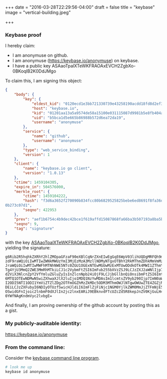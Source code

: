 +++
date = "2016-03-28T22:29:56-04:00"
draft = false
title = "keybase"
image = "vertical-building.jpeg"

+++

### Keybase proof

I hereby claim:

  * I am anonymuse on github.
  * I am anonymuse (https://keybase.io/anonymuse) on keybase.
  * I have a public key ASAaoTpalXTeWKFRAOAxEVCH2ZgbXo-0BKoqIB2K0DdJMgo

To claim this, I am signing this object:

```json
{
    "body": {
        "key": {
            "eldest_kid": "0120ecd1e3bb721330739e43258190acdd18fd8d2ef345349de31ec15471aaf068730a",
            "host": "keybase.io",
            "kid": "01201aa13a5a9574de58a15100e031115087d9981b5e8fb404aa2a201d8ad03749320a",
            "uid": "b5bca1d5e665b86988b572d6ea72da19",
            "username": "anonymuse"
        },
        "service": {
            "name": "github",
            "username": "anonymuse"
        },
        "type": "web_service_binding",
        "version": 1
    },
    "client": {
        "name": "keybase.io go client",
        "version": "1.0.13"
    },
    "ctime": 1459104305,
    "expire_in": 504576000,
    "merkle_root": {
        "ctime": 1459104222,
        "hash": "f3d6a3652f270090b834fcc80b6829525825bebe6ed8691f8fa36d07983718f9be5809e0e18dfc5b32c63eadd374ecec73081c644818ccc5fc0d6a
0b273c07d1",
        "seqno": 422953
    },
    "prev": "aef1b6754c4b9dec42bce1f619affd15087868fa66ba3b507193a8ba5b32cc3c",
    "seqno": 9,
    "tag": "signature"
}
```

with the key [ASAaoTpalXTeWKFRAOAxEVCH2ZgbXo-0BKoqIB2K0DdJMgo](https://keybase.io/anonymuse), yielding the signature:

```
g6Rib2R5hqhkZXRhY2hlZMOpaGFzaF90eXBlCqNrZXnEIwEgGqE6WpV03lihUQDgMRFQh9mYG16PtASqKiAditA3STIKp3BheWxvYWTFAu57ImJvZHkiOnsia2V5Ijp7ImVsZGV
zdF9raWQiOiIwMTIwZWNkMWUzYmI3MjEzMzA3MzllNDMyNTgxOTBhY2RkMThmZDhkMmVmMzQ1MzQ5ZGUzMWVjMTU0NzFhYWYwNjg3MzBhIiwiaG9zdCI6ImtleWJhc2UuaW8iLC
JraWQiOiIwMTIwMWFhMTNhNWE5NTc0ZGU1OGExNTEwMGUwMzExMTUwODdkOTk4MWI1ZThmYjQwNGFhMmEyMDFkOGFkMDM3NDkzMjBhIiwidWlkIjoiYjViY2ExZDVlNjY1Yjg2O
Tg4YjU3MmQ2ZWE3MmRhMTkiLCJ1c2VybmFtZSI6ImFub255bXVzZSJ9LCJzZXJ2aWNlIjp7Im5hbWUiOiJnaXRodWIiLCJ1c2VybmFtZSI6ImFub255bXVzZSJ9LCJ0eXBlIjoi
d2ViX3NlcnZpY2VfYmluZGluZyIsInZlcnNpb24iOjF9LCJjbGllbnQiOnsibmFtZSI6ImtleWJhc2UuaW8gZ28gY2xpZW50IiwidmVyc2lvbiI6IjEuMC4xMyJ9LCJjdGltZSI
6MTQ1OTEwNDMwNSwiZXhwaXJlX2luIjo1MDQ1NzYwMDAsIm1lcmtsZV9yb290Ijp7ImN0aW1lIjoxNDU5MTA0MjIyLCJoYXNoIjoiZjNkNmEzNjUyZjI3MDA5MGI4MzRmY2M4MG
I2ODI5NTI1ODI1YmViZTZlZDg2OTFmOGZhMzZkMDc5ODM3MThmOWJlNTgwOWUwZTE4ZGZjNWIzMmM2M2VhZGQzNzRlY2VjNzMwODFjNjQ0ODE4Y2NjNWZjMGQ2YTBiMjczYzA3Z
DEiLCJzZXFubyI6NDIyOTUzfSwicHJldiI6ImFlZjFiNjc1NGM0YjlkZWM0MmJjZTFmNjE5YWZmZDE1MDg3ODY4ZmE2NmJhM2I1MDcxOTNhOGJhNWIzMmNjM2MiLCJzZXFubyI6
OSwidGFnIjoic2lnbmF0dXJlIn2jc2lnxEARiJ9EBknvdFTcUZcZd5R8kepJnZV0KjGuLH4uL+E30jzbrZx8mL9ni4uCjP3YKVzXFP74jwfA6GvKHKQk8nEDqHNpZ190eXBlIKN
0YWfNAgKndmVyc2lvbgE=

```

And finally, I am proving ownership of the github account by posting this as a gist.

### My publicly-auditable identity:

https://keybase.io/anonymuse

### From the command line:

Consider the [keybase command line program](https://keybase.io/download).

```bash
# look me up
keybase id anonymuse
```

